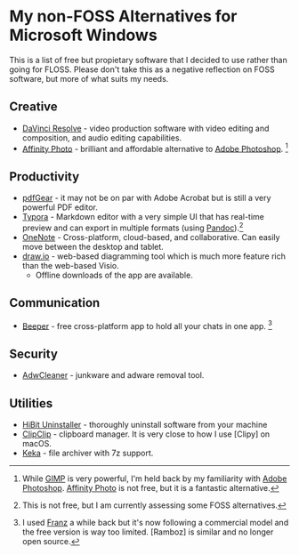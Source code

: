 # My non-FOSS Alternatives for Microsoft Windows

This is a list of free but propietary software that I decided to use rather than going for FLOSS. Please don't take this as a negative reflection on FOSS software, but more of what suits my needs.

## Creative

- [DaVinci Resolve](https://www.blackmagicdesign.com/products/davinciresolve) - video production software with video editing and composition, and audio editing capabilities.
- [Affinity Photo] - brilliant and affordable alternative to [Adobe Photoshop]. [^1]

## Productivity

- [pdfGear](https://www.pdfgear.com/) - it may not be on par with Adobe Acrobat but is still a very powerful PDF editor.
- [Typora](https://typora.io/) - Markdown editor with a very simple UI that has real-time preview and can export in multiple formats (using [Pandoc]).[^2]
- [OneNote](https://www.onenote.com/) - Cross-platform, cloud-based, and collaborative. Can easily move between the desktop and tablet.
- [draw.io](https://www.drawio.com/) - web-based diagramming tool which is much more feature rich than the web-based Visio.
  - Offline downloads of the app are available.

## Communication

- [Beeper](https://www.beeper.com/) - free cross-platform app to hold all your chats in one app. [^3] 

## Security

- [AdwCleaner](https://www.malwarebytes.com/adwcleaner) - junkware and adware removal tool.

## Utilities

- [HiBit Uninstaller](https://hibitsoft.ir/Uninstaller.html) - thoroughly uninstall software from your machine
- [ClipClip](https://clipclip.com/) - clipboard manager. It is very close to how I use [Clipy] on macOS.
- [Keka](https://www.keka.io/) - file archiver with 7z support.

[Clippy]: https://clipy-app.com/
[Pandoc]: https://pandoc.org/
[Affinity Photo]: https://affinity.serif.com/en-gb/photo/
[Adobe Photoshop]: https://www.adobe.com/products/photoshop.html
[Franz]: https://meetfranz.com/
[Rambox]: https://rambox.app/
[^1]: While [GIMP](https://www.gimp.org/) is very powerful, I'm held back by my familiarity with [Adobe Photoshop]. [Affinity Photo] is not free, but it is a fantastic alternative.
[^2]: This is not free, but I am currently assessing some FOSS alternatives.
[^3]: I used [Franz] a while back but it's now following a commercial model and the free version is way too limited. [Ramboz] is similar and no longer open source.
